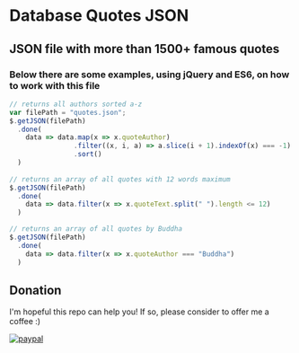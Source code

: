 # Database Quotes JSON

## JSON file with more than 1500+ famous quotes

### Below there are some examples, using jQuery and ES6, on how to work with this file

```javascript
// returns all authors sorted a-z
var filePath = "quotes.json";
$.getJSON(filePath)
  .done(
    data => data.map(x => x.quoteAuthor)
                .filter((x, i, a) => a.slice(i + 1).indexOf(x) === -1)
                .sort()
  )
  
// returns an array of all quotes with 12 words maximum
$.getJSON(filePath)
  .done(
    data => data.filter(x => x.quoteText.split(" ").length <= 12)
  )

// returns an array of all quotes by Buddha
$.getJSON(filePath)
  .done(
    data => data.filter(x => x.quoteAuthor === "Buddha")
  )
```

## Donation
I'm hopeful this repo can help you! If so, please consider to offer me a coffee :)

[![paypal](https://www.paypalobjects.com/en_US/i/btn/btn_donateCC_LG.gif)](https://www.paypal.com/cgi-bin/webscr?cmd=_s-xclick&hosted_button_id=L8CWHQLA5A9K8)

